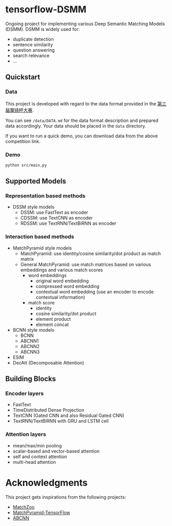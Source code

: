 # tensorflow-DSMM

Ongoing project for implementing various Deep Semantic Matching Models (DSMM). DSMM is widely used for:


- duplicate detection
- sentence similarity
- question answering
- search relevance
- ...

## Quickstart
### Data
This project is developed with regard to the data format provided in the [第三届魔镜杯大赛](https://www.ppdai.ai/mirror/goToMirrorDetail?mirrorId=1). 

You can see `/data/DATA.md` for the data format description and prepared data accordingly. Your data should be placed in the `data` directory.

If you want to run a quick demo, you can download data from the above competition link.

### Demo
```bash
python src/main.py
```

## Supported Models

### Representation based methods
- DSSM style models
    - DSSM: use FastText as encoder
    - CDSSM: use TextCNN as encoder
    - RDSSM: use TextRNN/TextBiRNN as encoder
    
### Interaction based methods
- MatchPyramid style models
    - MatchPyramid: use identity/cosine similarity/dot product as match matrix
    - General MatchPyramid: use match matrices based on various embeddings and various match scores
        - word embeddings
            - original word embedding
            - compressed word embedding
            - contextual word embedding (use an encoder to encode contextual information)
        - match score
            - identity
            - cosine similarity/dot product
            - element product
            - element concat
- BCNN style models
    - BCNN
    - ABCNN1
    - ABCNN2
    - ABCNN3
- ESIM
- DecAtt (Decomposable Attention)


## Building Blocks
### Encoder layers
- FastText
- TimeDistributed Dense Projection
- TextCNN (Gated CNN and also Residual Gated CNN)
- TextRNN/TextBiRNN with GRU and LSTM cell

### Attention layers
- mean/max/min pooling
- scalar-based and vector-based attention
- self and context attention
- multi-head attention

# Acknowledgments
This project gets inspirations from the following projects:
- [MatchZoo](https://github.com/faneshion/MatchZoo)
- [MatchPyramid-TensorFlow](https://github.com/pl8787/MatchPyramid-TensorFlow)
- [ABCNN](https://github.com/galsang/ABCNN)
